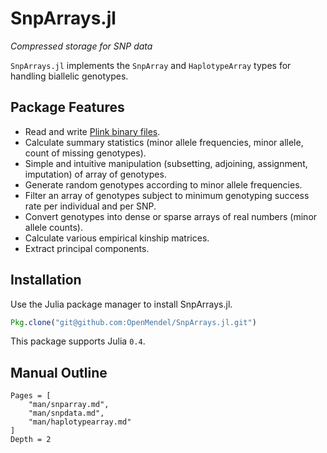 # SnpArrays.jl

*Compressed storage for SNP data*

`SnpArrays.jl` implements the `SnpArray` and `HaplotypeArray` types for handling biallelic genotypes.

## Package Features

- Read and write [Plink binary files](http://pngu.mgh.harvard.edu/~purcell/plink/binary.shtml).  
- Calculate summary statistics (minor allele frequencies, minor allele, count of missing genotypes).  
- Simple and intuitive manipulation (subsetting, adjoining, assignment, imputation) of array of genotypes.  
- Generate random genotypes according to minor allele frequencies.  
- Filter an array of genotypes subject to minimum genotyping success rate per individual and per SNP.  
- Convert genotypes into dense or sparse arrays of real numbers (minor allele counts).  
- Calculate various empirical kinship matrices.  
- Extract principal components.  

## Installation

Use the Julia package manager to install SnpArrays.jl.
```julia
Pkg.clone("git@github.com:OpenMendel/SnpArrays.jl.git")
```
This package supports Julia `0.4`.

## Manual Outline

```@contents
Pages = [
    "man/snparray.md",
    "man/snpdata.md",
    "man/haplotypearray.md"
]
Depth = 2
```
